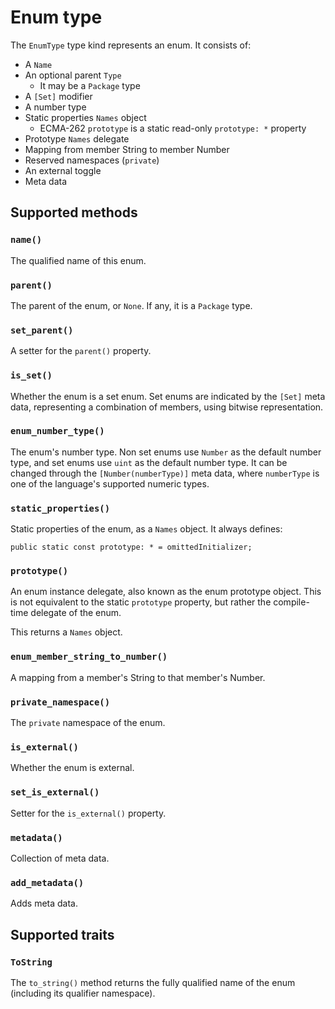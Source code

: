 # Enum type

The `EnumType` type kind represents an enum. It consists of:

* A `Name`
* An optional parent `Type`
  * It may be a `Package` type
* A `[Set]` modifier
* A number type
* Static properties `Names` object
  * ECMA-262 `prototype` is a static read-only `prototype: *` property
* Prototype `Names` delegate
* Mapping from member String to member Number
* Reserved namespaces (`private`)
* An external toggle
* Meta data

## Supported methods

### `name()`

The qualified name of this enum.

### `parent()`

The parent of the enum, or `None`. If any, it is a `Package` type.

### `set_parent()`

A setter for the `parent()` property.

### `is_set()`

Whether the enum is a set enum. Set enums are indicated by the `[Set]` meta data, representing a combination of members, using bitwise representation.

### `enum_number_type()`

The enum's number type. Non set enums use `Number` as the default number type, and set enums use `uint` as the default number type. It can be changed through the `[Number(numberType)]` meta data, where `numberType` is one of the language's supported numeric types.

### `static_properties()`

Static properties of the enum, as a `Names` object. It always defines:

```as3
public static const prototype: * = omittedInitializer;
```

### `prototype()`

An enum instance delegate, also known as the enum prototype object. This is not equivalent to the static `prototype` property, but rather the compile-time delegate of the enum.

This returns a `Names` object.

### `enum_member_string_to_number()`

A mapping from a member's String to that member's Number.

### `private_namespace()`

The `private` namespace of the enum.

### `is_external()`

Whether the enum is external.

### `set_is_external()`

Setter for the `is_external()` property.

### `metadata()`

Collection of meta data.

### `add_metadata()`

Adds meta data.

## Supported traits

### `ToString`

The `to_string()` method returns the fully qualified name of the enum (including its qualifier namespace).